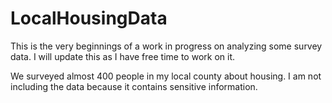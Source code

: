 # LocalHousingData

This is the very beginnings of a work in progress on analyzing some survey data. I will update this as I have free time to work on it.

We surveyed almost 400 people in my local county about housing. I am not including the data because it contains sensitive information.
